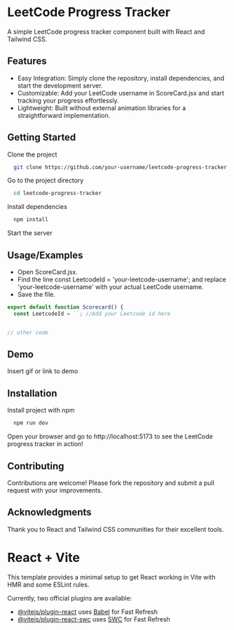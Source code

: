 
# LeetCode Progress Tracker

A simple LeetCode progress tracker component built with React and Tailwind CSS.



## Features

- Easy Integration: Simply clone the repository, install dependencies, and start the development server.
- Customizable: Add your LeetCode username in ScoreCard.jsx and start tracking your progress effortlessly.
- Lightweight: Built without external animation libraries for a straightforward implementation.



## Getting Started


Clone the project

```bash
  git clone https://github.com/your-username/leetcode-progress-tracker.git

```

Go to the project directory

```bash
  cd leetcode-progress-tracker

```

Install dependencies

```bash
  npm install
```

Start the server




## Usage/Examples

- Open ScoreCard.jsx.
- Find the line const LeetcodeId = 'your-leetcode-username'; and replace 'your-leetcode-username' with your actual LeetCode username.
- Save the file.

```javascript
export default function Scorecard() {
  const LeetcodeId = ``; //Add your Leetcode id here


// other code
```


## Demo

Insert gif or link to demo





## Installation

Install project with npm

```bash
  npm run dev
```
Open your browser and go to http://localhost:5173 to see the LeetCode progress tracker in action!

## Contributing
Contributions are welcome! Please fork the repository and submit a pull request with your improvements.

## Acknowledgments
Thank you to React and Tailwind CSS communities for their excellent tools.
    

# React + Vite

This template provides a minimal setup to get React working in Vite with HMR and some ESLint rules.

Currently, two official plugins are available:

- [@vitejs/plugin-react](https://github.com/vitejs/vite-plugin-react/blob/main/packages/plugin-react/README.md) uses [Babel](https://babeljs.io/) for Fast Refresh
- [@vitejs/plugin-react-swc](https://github.com/vitejs/vite-plugin-react-swc) uses [SWC](https://swc.rs/) for Fast Refresh
